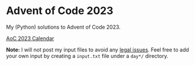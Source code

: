 # Advent of Code 2023

My (Python) solutions to Advent of Code 2023.

[AoC 2023 Calendar](https://adventofcode.com/2023)

**Note:** I will not post my input files to avoid any [legal issues](https://adventofcode.com/2023/about#legal). Feel free to add your own input by creating a `input.txt` file under a `day*/` directory.
